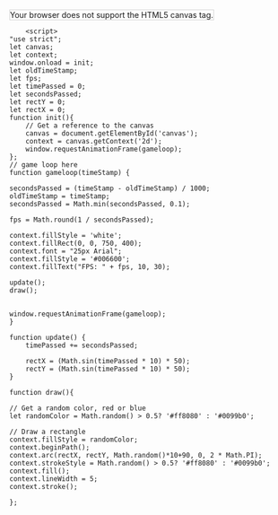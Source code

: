 <!DOCTYPE html>
<html>
    <head>
        <meta charset="utf-8">
        <title>lazer battle</title>
    </head>
    <body>
        <canvas id="canvas" width="750" height="400" style="border:1px solid lightgrey;">
        Your browser does not support the HTML5 canvas tag.
        </canvas>
        
        <script>
    "use strict";
    let canvas;
    let context;
    window.onload = init;
    let oldTimeStamp;
    let fps;
    let timePassed = 0;
    let secondsPassed;
    let rectY = 0;
    let rectX = 0;
    function init(){
        // Get a reference to the canvas
        canvas = document.getElementById('canvas');
        context = canvas.getContext('2d');
        window.requestAnimationFrame(gameloop);
    };
    // game loop here
    function gameloop(timeStamp) {
    
    secondsPassed = (timeStamp - oldTimeStamp) / 1000;
    oldTimeStamp = timeStamp;
    secondsPassed = Math.min(secondsPassed, 0.1);
    
    fps = Math.round(1 / secondsPassed);
    
    context.fillStyle = 'white';
    context.fillRect(0, 0, 750, 400);
    context.font = "25px Arial";
    context.fillStyle = '#006600';
    context.fillText("FPS: " + fps, 10, 30);
    
    update();
    draw();
    
    
    window.requestAnimationFrame(gameloop);
    }
    
    function update() {
        timePassed += secondsPassed;
        
        rectX = (Math.sin(timePassed * 10) * 50);
        rectY = (Math.sin(timePassed * 10) * 50);
    }
    
    function draw(){

    // Get a random color, red or blue
    let randomColor = Math.random() > 0.5? '#ff8080' : '#0099b0';

    // Draw a rectangle
    context.fillStyle = randomColor;
    context.beginPath();
    context.arc(rectX, rectY, Math.random()*10+90, 0, 2 * Math.PI);
    context.strokeStyle = Math.random() > 0.5? '#ff8080' : '#0099b0';
    context.fill();
    context.lineWidth = 5;
    context.stroke();
    
    };
</script>
    </body>
</html>
